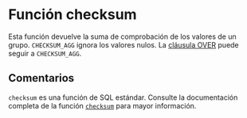 ﻿---
SidebarGroup: "Funciones de sistema"
Autogenerated: true
---

# Función  checksum

Esta función devuelve la suma de comprobación de los valores de un grupo. `CHECKSUM_AGG` ignora los valores nulos. La [cláusula OVER](../../t-sql/queries/select-over-clause-transact-sql.md) puede seguir a `CHECKSUM_AGG`.

## Comentarios 

`checksum` es una función de SQL estándar. Consulte la documentación completa de la función [`checksum`](https://learn.microsoft.com/es-es/sql/t-sql/functions/checksum-transact-sql) para mayor información.
